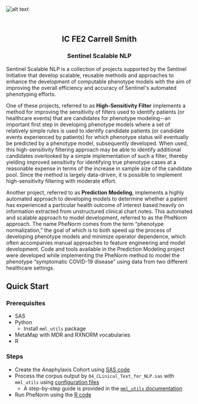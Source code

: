 ![alt text](https://dev.sentinelsystem.org/projects/AP/repos/sentinel-analytic-packages/raw/resources/logo.png?at=refs%2Fheads%2Fmaster)

<br>

<div>

  <h2 align="center">IC FE2 Carrell Smith</h2>

  <h3 align="center">Sentinel Scalable NLP</h3>

</div>


Sentinel Scalable NLP is a collection of projects supported by the Sentinel Initiative that develop scalable, reusable methods and approaches to enhance the development of computable phenotype models with the aim of improving the overall efficiency and accuracy of Sentinel's automated phenotyping efforts. 

One of these projects, referred to as **High-Sensitivity Filter** implements a method for improving the sensitivity of filters used to identify patients (or healthcare events) that are candidates for phenotype modeling--an important first step in developing phenotype models where a set of relatively simple rules is used to identify candidate patients (or candidate events experienced by patients) for which phenotype status will eventually be predicted by a phenotype model, subsequently developed. When used, this high-sensitivity filtering approach may be able to identify additional candidates overlooked by a simple implementation of such a filter, thereby yielding improved sensitivity for identifying true phenotype cases at a reasonable expense in terms of the increase in sample size of the candidate pool. Since the method is largely data-driven, it is possible to implement high-sensitivity filtering with moderate effort. 

Another project, referred to as **Prediction Modeling**, implements a highly automated approach to developing models to determine whether a patient has experienced a particular health outcome of interest based heavily on information extracted from unstructured clinical chart notes. This automated and scalable approach to model development, referred to as the PheNorm approach.  The name PheNorm comes from the term “phenotype normalization,” the goal of which is to both speed up the process of developing phenotype models and minimize operator dependence, which often accompanies manual approaches to feature engineering and model development.  Code and tools available in the Prediction Modeling project were developed while implementing the PheNorm method to model the phenotype “symptomatic COVID-19 disease” using data from two different healthcare settings.


## Quick Start

### Prerequisites

* SAS
* Python
  * Install `mml_utils` package
* MetaMap with MDR and RXNORM vocabularies
* R

### Steps

* Create the Anaphylaxis Cohort using [SAS code](High-Sensitivity-Filter/Programs)
* Process the corpus output by `04_CLinical_Text_for_NLP.sas` with `mml_utils` using [configuration files](Prediction-Modeling/Anaphylaxis/NLP/configs)
  * A step-by-step guide is provided in the [`mml_utils` documentation](https://github.com/kpwhri/mml_utils/tree/master/examples/phenorm)
* Run PheNorm using the [R code](Prediction-Modeling/Anaphylaxis/NLP)
